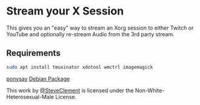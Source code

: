 # Stream your X Session

This gives you an "easy" way to stream an Xorg session to either Twitch or YouTube and optionally re-stream Audio from the 3rd party stream.

## Requirements

```bash
sudo apt install tmuxinator xdotool wmctrl imagemagick
```

[ponysay](https://github.com/erkin/ponysay) [Debian Package](http://www.vcheng.org/ponysay/)

This work by [@SteveClement](https://twitter.com/SteveClement) is licensed under the Non-White-Heterosexual-Male License.
